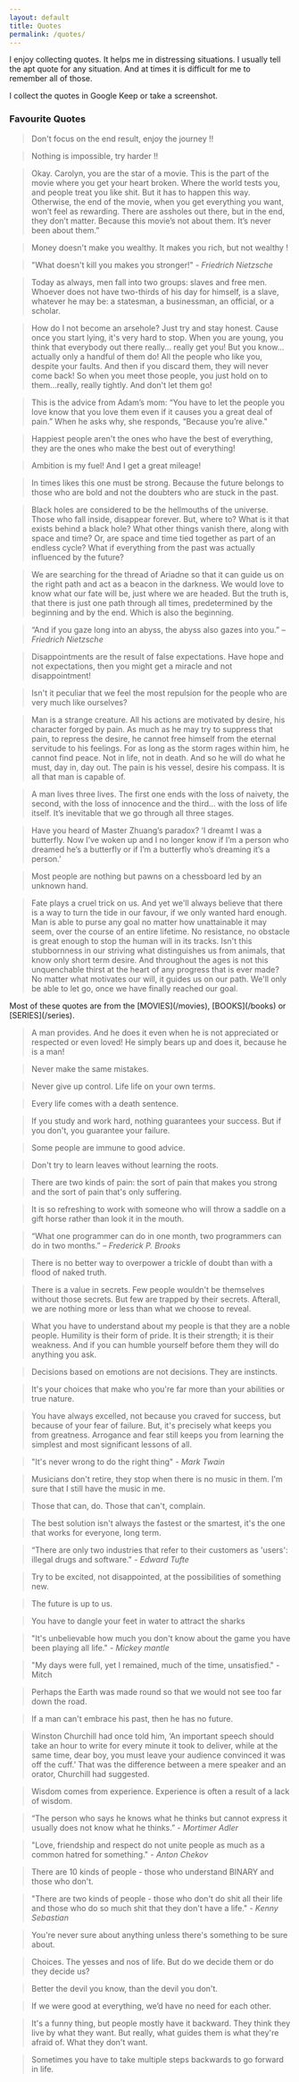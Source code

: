 ```yaml
---
layout: default
title: Quotes
permalink: /quotes/
---
```

I enjoy collecting quotes. It helps me in distressing situations. I usually tell the apt quote for any situation. And at times it is difficult for me to remember all of those.    

<div class="note set-aside blue" markdown = "1">
I collect the quotes in Google Keep or take a screenshot.
</div>

### Favourite Quotes

> Don't focus on the end result, enjoy the journey !!

> Nothing is impossible, try harder !!

> Okay. Carolyn, you are the star of a movie. This is the part of the movie where you get your heart broken. Where the world tests you, and people treat you like shit. But it has to happen this way. Otherwise, the end of the movie, when you get everything you want, won’t feel as rewarding. There are assholes out there, but in the end, they don’t matter. Because this movie’s not about them. It’s never been about them.”

> Money doesn't make you wealthy. It makes you rich, but not wealthy !

> "What doesn't kill you makes you stronger!" - _Friedrich Nietzsche_

> Today as always, men fall into two groups: slaves and free men. Whoever does not have two-thirds of his day for himself, is a slave, whatever he may be: a statesman, a businessman, an official, or a scholar.

> How do I not become an arsehole? Just try and stay honest. Cause once you start lying, it's very hard to stop. When you are young, you think that everybody out there really... really get you! But you know... actually only a handful of them do! All the people who like you, despite your faults. And then if you discard them, they will never come back! So when you meet those people, you just hold on to them...really, really tightly. And don't let them go!

> This is the advice from Adam’s mom: “You have to let the people you love know that you love them even if it causes you a great deal of pain.” When he asks why, she responds, “Because you’re alive."

> Happiest people aren't the ones who have the best of everything, they are the ones who make the best out of everything!

> Ambition is my fuel! And I get a great mileage!

> In times likes this one must be strong. Because the future belongs to those who are bold and not the doubters who are stuck in the past.

> Black holes are considered to be the hellmouths of the universe. Those who fall inside, disappear forever. But, where to? What is it that exists behind a black hole? What other things vanish there, along with space and time? Or, are space and time tied together as part of an endless cycle? What if everything from the past was actually influenced by the future?

> We are searching for the thread of Ariadne so that it can guide us on the right path and act as a beacon in the darkness. We would love to know what our fate will be, just where we are headed. But the truth is, that there is just one path through all times, predetermined by the beginning and by the end. Which is also the beginning.

> “And if you gaze long into an abyss, the abyss also gazes into you.” – _Friedrich Nietzsche_

> Disappointments are the result of false expectations. Have hope and not expectations, then you might get a miracle and not disappointment!

> Isn't it peculiar that we feel the most repulsion for the people who are very much like ourselves?

> Man is a strange creature. All his actions are motivated by desire, his character forged by pain. As much as he may try to suppress that pain, to repress the desire, he cannot free himself from the eternal servitude to his feelings. For as long as the storm rages within him, he cannot find peace. Not in life, not in death. And so he will do what he must, day in, day out. The pain is his vessel, desire his compass. It is all that man is capable of.

> A man lives three lives. The first one ends with the loss of naivety, the second, with the loss of innocence and the third… with the loss of life itself. It’s inevitable that we go through all three stages.

> Have you heard of Master Zhuang’s paradox? ‘I dreamt I was a butterfly. Now I’ve woken up and I no longer know if I’m a person who dreamed he’s a butterfly or if I’m a butterfly who’s dreaming it’s a person.’

> Most people are nothing but pawns on a chessboard led by an unknown hand.

> Fate plays a cruel trick on us. And yet we'll always believe that there is a way to turn the tide in our favour, if we only wanted hard enough. Man is able to purse any goal no matter how unattainable it may seem, over the course of an entire lifetime. No resistance, no obstacle is great enough to stop the human will in its tracks. Isn't this stubbornness in our striving what distinguishes us from animals, that know only short term desire. And throughout the ages is not this unquenchable thirst at the heart of any progress that is ever made? No matter what motivates our will, it guides us on our path. We'll only be able to let go, once we have finally reached our goal.

<div class="note set-aside blue" markdown = "1">
Most of these quotes are from the [MOVIES](/movies), [BOOKS](/books) or [SERIES](/series). 
</div>

> A man provides. And he does it even when he is not appreciated or respected or even loved! He simply bears up and does it, because he is a man!

> Never make the same mistakes.

> Never give up control. Life life on your own terms.

> Every life comes with a death sentence.

> If you study and work hard, nothing guarantees your success. But if you don't, you guarantee your failure.

> Some people are immune to good advice.

> Don't try to learn leaves without learning the roots.

> There are two kinds of pain: the sort of pain that makes you strong and the sort of pain that's only suffering.

> It is so refreshing to work with someone who will throw a saddle on a gift horse rather than look it in the mouth.

> “What one programmer can do in one month, two programmers can do in two months.” – _Frederick P. Brooks_

> There is no better way to overpower a trickle of doubt than with a flood of naked truth.

> There is a value in secrets. Few people wouldn't be themselves without those secrets. But few are trapped by their secrets. Afterall, we are nothing more or less than what we choose to reveal.

> What you have to understand about my people is that they are a noble people. Humility is their form of pride. It is their strength; it is their weakness. And if you can humble yourself before them they will do anything you ask.

> Decisions based on emotions are not decisions. They are instincts.

> It's your choices that make who you're far more than your abilities or true nature.

> You have always excelled, not because you craved for success, but because of your fear of failure. But, it's precisely what keeps you from greatness. Arrogance and fear still keeps you from learning the simplest and most significant lessons of all.

> "It's never wrong to do the right thing" - _Mark Twain_

> Musicians don't retire, they stop when there is no music in them. I'm sure that I still have the music in me.

> Those that can, do. Those that can't, complain.

> The best solution isn't always the fastest or the smartest, it's the one that works for everyone, long term.

> “There are only two industries that refer to their customers as 'users': illegal drugs and software." - _Edward Tufte_

> Try to be excited, not disappointed, at the possibilities of something new.

> The future is up to us.

> You have to dangle your feet in water to attract the sharks

> "It's unbelievable how much you don't know about the game you have been playing all life." - _Mickey mantle_ 

> "My days were full, yet I remained, much of the time, unsatisfied." - Mitch 

> Perhaps the Earth was made round so that we would not see too far down the road.

> If a man can't embrace his past, then he has no future.

> Winston Churchill had once told him, ‘An important speech should take an hour to write for every minute it took to deliver, while at the same time, dear boy, you must leave your audience convinced it was off the cuff.’ That was the difference between a mere speaker and an orator, Churchill had suggested.

> Wisdom comes from experience. Experience is often a result of a lack of wisdom.

> “The person who says he knows what he thinks but cannot express it usually does not know what he thinks.” - _Mortimer Adler_

> "Love, friendship and respect do not unite people as much as a common hatred for something." - _Anton Chekov_

> There are 10 kinds of people - those who understand BINARY and those who don't.

> "There are two kinds of people - those who don't do shit all their life and those who do so much shit that they don't have a life." - _Kenny Sebastian_

> You're never sure about anything unless there's something to be sure about.

> Choices. The yesses and nos of life. But do we decide them or do they decide us?

> Better the devil you know, than the devil you don't.

> If we were good at everything, we’d have no need for each other.

> It's a funny thing, but people mostly have it backward. They think they live by what they want. But really, what guides them is what they're afraid of. What they don't want.

> Sometimes you have to take multiple steps backwards to go forward in life.